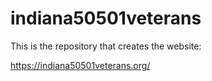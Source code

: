# indiana50501veterans

This is the repository that creates the website:

https://indiana50501veterans.org/




